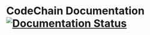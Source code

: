 # CodeChain Documentation [![Documentation Status](https://readthedocs.org/projects/codechain/badge/?version=latest)](https://codechain.readthedocs.io/en/latest/?badge=latest)
